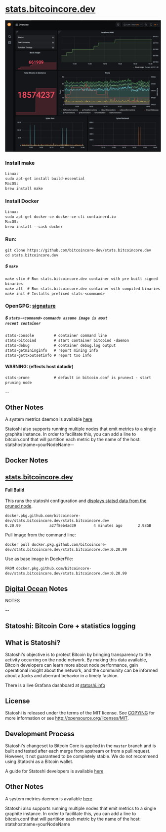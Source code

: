# [stats.bitcoincore.dev](https://github.com/bitcoincore-dev/stats.bitcoincore.dev)

![stats.bitcoincore.dev](./docker/stats.bitcoincore.dev.png)

### Install make
```
Linux:
sudo apt-get install build-essential
MacOS:
brew install make
```
### Install Docker
```
Linux:
sudo apt-get docker-ce docker-ce-cli containerd.io
MacOS:
brew install --cask docker
```

### Run:

```
git clone https://github.com/bitcoincore-dev/stats.bitcoincore.dev
cd stats.bitcoincore.dev

```
##### $ <code>make</code>

```
make slim # Run stats.bitcoincore.dev container with pre built signed binaries
make all  # Run stats.bitcoincore.dev container with compiled binaries
make init # Installs prefixed stats-<command>

```

### OpenGPG: [signature](./conf/usr/local/bin/randymcmillan.asc)

##### $ <code>stats-\<command></code> <code>commands assume image is most recent container</code>

```
stats-console         # container command line
stats-bitcoind        # start container bitcoind -daemon
stats-debug           # container debug.log output
stats-getmininginfo   # report mining info
stats-gettxoutsetinfo # report txo info
```

#### WARNING: (effects host datadir)

```
stats-prune           # default in bitcoin.conf is prune=1 - start pruning node

```

--

## Other Notes

A system metrics daemon is available [here](https://github.com/jlopp/bitcoin-utils/blob/master/systemMetricsDaemon.py)

Statoshi also supports running multiple nodes that emit metrics to a single graphite instance. 
In order to facilitate this, you can add a line to bitcoin.conf that will partition each 
metric by the name of the host: statshostname=yourNodeName--

## Docker Notes

## [stats.bitcoincore.dev](https://github.com/bitcoincore-dev/stats.bitcoincore.dev/packages/314536)

#### Full Build

This runs the statoshi configuration and [displays statsd data from the pruned node](http://stats.bitcoincore.dev).

```
docker.pkg.github.com/bitcoincore-dev/stats.bitcoincore.dev/stats.bitcoincore.dev
0.20.99             a27f8eb4ad39        4 minutes ago       2.98GB
```

Pull image from the command line:

	docker pull docker.pkg.github.com/bitcoincore-dev/stats.bitcoincore.dev/stats.bitcoincore.dev:0.20.99

Use as base image in DockerFile:

	FROM docker.pkg.github.com/bitcoincore-dev/stats.bitcoincore.dev/stats.bitcoincore.dev:0.20.99

## [Digital Ocean](https://m.do.co/c/ae5c7d05da91) Notes

NOTES

--

## Statoshi: Bitcoin Core + statistics logging

## What is Statoshi?

Statoshi's objective is to protect Bitcoin by bringing transparency to the activity 
occurring on the node network. By making this data available, Bitcoin developers can 
learn more about node performance, gain operational insight about the network, and 
the community can be informed about attacks and aberrant behavior in a timely fashion.

There is a live Grafana dashboard at [statoshi.info](http://statoshi.info)

## License

Statoshi is released under the terms of the MIT license. See [COPYING](COPYING) for more
information or see http://opensource.org/licenses/MIT.

## Development Process

Statoshi's changeset to Bitcoin Core is applied in the `master` branch and is
built and tested after each merge from upstream or from a pull request. However,
it not guaranteed to be completely stable. We do not recommend using Statoshi
as a Bitcoin wallet.

A guide for Statoshi developers is available [here](https://medium.com/@lopp/statoshi-developer-s-guide-241ac9ab9993#.s1rfi3fv6)

## Other Notes

A system metrics daemon is available [here](https://github.com/jlopp/bitcoin-utils/blob/master/systemMetricsDaemon.py)

Statoshi also supports running multiple nodes that emit metrics to a single graphite instance. 
In order to facilitate this, you can add a line to bitcoin.conf that will partition each 
metric by the name of the host: statshostname=yourNodeName